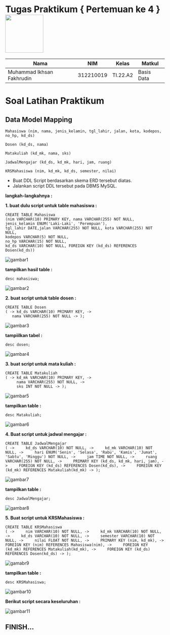 # Tugas Praktikum { Pertemuan ke 4 } <img src=https://logos-download.com/wp-content/uploads/2016/05/MySQL_logo_logotype.png width="120px" >


|**Nama**|**NIM**|**Kelas**|**Matkul**|
|----|---|-----|------|
|Muhammad Ikhsan Fakhrudin|312210019|TI.22.A2|Basis Data|

# Soal Latihan Praktikum

## Data Model Mapping

```
Mahasiswa (nim, nama, jenis_kelamin, tgl_lahir, jalan, kota, kodepos, no_hp, kd_ds)

Dosen (kd_ds, nama)

Matakuliah (kd_mk, nama, sks)

JadwalMengajar (kd_ds, kd_mk, hari, jam, ruang)

KRSMahasiswa (nim, kd_mk, kd_ds, semester, nilai)
```
- Buat DDL Script berdasarkan skema ERD tersebut diatas. 
- Jalankan script DDL tersebut pada DBMS MySQL.

**langkah-langkahnya :**

**1. buat dulu script untuk table mahasiswa :**

```
CREATE TABLE Mahasiswa 
(nim VARCHAR(10) PRIMARY KEY, nama VARCHAR(255) NOT NULL, jenis_kelamin ENUM('Laki-Laki', 'Perempuan'), 
tgl_lahir DATE,jalan VARCHAR(255) NOT NULL, kota VARCHAR(255) NOT NULL, 
kodepos VARCHAR(5) NOT NULL, 
no_hp VARCHAR(15) NOT NULL, 
kd_ds VARCHAR(10) NOT NULL, FOREIGN KEY (kd_ds) REFERENCES Dosen(kd_ds))
```

![gambar1](screenshot/ss1.png)


**tampilkan hasil table :**

`desc mahasiswa;`

![gambar2](screenshot/ss2.png)

**2. buat script untuk table dosen :**
```
CREATE TABLE Dosen 
( -> kd_ds VARCHAR(10) PRIMARY KEY, ->  
   nama VARCHAR(255) NOT NULL -> );
```

![gambar3](screenshot/ss3.png)

**tampiilkan tabel :**

`desc dosen;`

![gambar4](screenshot/ss4.png)

**3. buat script untuk mata kuliah :**
```
CREATE TABLE Matakuliah 
( -> kd_mk VARCHAR(10) PRIMARY KEY, ->
     nama VARCHAR(255) NOT NULL, -> 
     sks INT NOT NULL -> );
```

![gambar5](screenshot/ss5.png)

**tampilkan table :**

`desc Matakuliah;`

![gambar6](screenshot/ss6.png)

**4. Buat script untuk jadwal mengajar :**
```
CREATE TABLE JadwalMengajar 
( ->     kd_ds VARCHAR(10) NOT NULL, ->     kd_mk VARCHAR(10) NOT NULL, ->     hari ENUM('Senin', 'Selasa', 'Rabu', 'Kamis', 'Jumat', 'Sabtu', 'Minggu') NOT NULL, ->     jam TIME NOT NULL, ->     ruang VARCHAR(255) NOT NULL, ->     PRIMARY KEY (kd_ds, kd_mk, hari, jam), ->     FOREIGN KEY (kd_ds) REFERENCES Dosen(kd_ds), ->     FOREIGN KEY (kd_mk) REFERENCES Matakuliah(kd_mk) -> ); 
```

![gambar7](screenshot/ss7.png)

**tampilkan table :**

`desc JadwalMengajar;`

![gambar8](screenshot/ss8.png)

**5. Buat script untuk KRSMahasiswa :**
```
CREATE TABLE KRSMahasiswa 
( ->     nim VARCHAR(10) NOT NULL, ->     kd_mk VARCHAR(10) NOT NULL, ->     kd_ds VARCHAR(10) NOT NULL, ->     semester VARCHAR(10) NOT NULL, ->     nilai FLOAT NOT NULL, ->     PRIMARY KEY (nim, kd_mk), ->     FOREIGN KEY (nim) REFERENCES Mahasiswa(nim), ->     FOREIGN KEY (kd_mk) REFERENCES Matakuliah(kd_mk), ->     FOREIGN KEY (kd_ds) REFERENCES Dosen(kd_ds) -> );
```

![gamabr9](screenshot/ss9.png)

**tampilkan table :**

`desc KRSMahasiswa;`

![gambar10](screenshot/ss10.png)

**Berikut script secara keseluruhan :**

![gambar11](screenshot/ss11.png)

## FINISH...